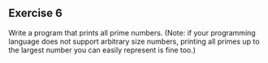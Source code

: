 ## Exercise 6
Write a program that prints all prime numbers. (Note: if your programming language does not support arbitrary size numbers, printing all primes up to the largest number you can easily represent is fine too.)
